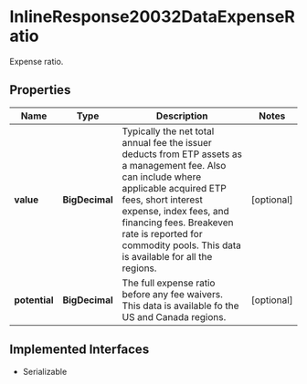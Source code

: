 

# InlineResponse20032DataExpenseRatio

Expense ratio.

## Properties

Name | Type | Description | Notes
------------ | ------------- | ------------- | -------------
**value** | **BigDecimal** | Typically the net total annual fee the issuer deducts from ETP assets as a management fee. Also can include where applicable acquired ETP fees, short interest expense, index fees, and financing fees. Breakeven rate is reported for commodity pools. This data is available for all the regions. |  [optional]
**potential** | **BigDecimal** | The full expense ratio before any fee waivers. This data is available fo the US and Canada regions. |  [optional]


## Implemented Interfaces

* Serializable


